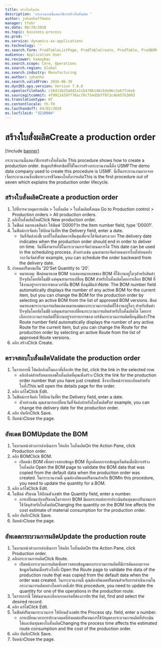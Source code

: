 ```yaml
---
title: สร้างใบสั่งผลิต
description: 'กระบวนงานนี้แสดงวิธีการสร้างใบสั่งผลิต '
author: johanhoffmann
manager: tfehr
ms.date: 08/29/2018
ms.topic: business-process
ms.prod: ''
ms.service: dynamics-ax-applications
ms.technology: ''
ms.search.form: ProdTableListPage, ProdTableCreate, ProdTable, ProdBOM, ProdRoute
audience: Application User
ms.reviewer: kamaybac
ms.search.scope: Core, Operations
ms.search.region: Global
ms.search.industry: Manufacturing
ms.author: johanho
ms.search.validFrom: 2016-06-30
ms.dyn365.ops.version: Version 7.0.0
ms.openlocfilehash: c16413b25a8d2a11b478b148cb3e96c3a677c6eb
ms.sourcegitcommit: 4f9912439ff78acf0c754d5bff972c4b85763093
ms.translationtype: HT
ms.contentlocale: th-TH
ms.lasthandoff: 04/02/2020
ms.locfileid: "3210904"
---
```

# <a name="create-a-production-order"></a><span data-ttu-id="dde6b-103">สร้างใบสั่งผลิต</span><span class="sxs-lookup"><span data-stu-id="dde6b-103">Create a production order</span></span>

[!include [banner](../../includes/banner.md)]

<span data-ttu-id="dde6b-104">กระบวนงานนี้แสดงวิธีการสร้างใบสั่งผลิต </span><span class="sxs-lookup"><span data-stu-id="dde6b-104">This procedure shows how to create a production order.</span></span> <span data-ttu-id="dde6b-105">ข้อมูลบริษัทสาธิตที่ใช้ในการสร้างกระบวนงานนี้คือ USMF</span><span class="sxs-lookup"><span data-stu-id="dde6b-105">The demo data company used to create this procedure is USMF.</span></span> <span data-ttu-id="dde6b-106">นี่เป็นกระบวนงานแรกจากเจ็ดกระบวนงานซึ่งอธิบายวงจรชีวิตของใบสั่งการผลิต</span><span class="sxs-lookup"><span data-stu-id="dde6b-106">This is the first procedure out of seven which explains the production order lifecycle.</span></span>


## <a name="create-a-production-order"></a><span data-ttu-id="dde6b-107">สร้างใบสั่งผลิต</span><span class="sxs-lookup"><span data-stu-id="dde6b-107">Create a production order</span></span>
1. <span data-ttu-id="dde6b-108">ไปที่การควบคุมการผลิต > ใบสั่งผลิต > ใบสั่งผลิตทั้งหมด </span><span class="sxs-lookup"><span data-stu-id="dde6b-108">Go to Production control > Production orders > All production orders.</span></span>
2. <span data-ttu-id="dde6b-109">คลิกใบสั่งผลิตใหม่</span><span class="sxs-lookup"><span data-stu-id="dde6b-109">Click New production order.</span></span>
3. <span data-ttu-id="dde6b-110">ในฟิลด์ หมายเลขสินค้า ให้พิมพ์ 'D0001'</span><span class="sxs-lookup"><span data-stu-id="dde6b-110">In the Item number field, type 'D0001'.</span></span>
4. <span data-ttu-id="dde6b-111">ในฟิลด์การจัดส่ง ให้ป้อนวันที่</span><span class="sxs-lookup"><span data-stu-id="dde6b-111">In the Delivery field, enter a date.</span></span>
    * <span data-ttu-id="dde6b-112">วันที่จัดส่งบ่งชี้เวลาที่ใบสั่งผลิตควรสิ้นสุดเพื่อจะได้จัดส่งตรงเวลา </span><span class="sxs-lookup"><span data-stu-id="dde6b-112">The delivery date indicates when the production order should end in order to deliver on time.</span></span> <span data-ttu-id="dde6b-113">วันที่นี้สามารถใช้ในกระบวนการจัดกำหนดการได้ </span><span class="sxs-lookup"><span data-stu-id="dde6b-113">This date can be used in the scheduling process.</span></span> <span data-ttu-id="dde6b-114">ตัวอย่างเช่น คุณสามารถจัดกำหนดการใบสั่งย้อนหลังจากวันจัดส่ง</span><span class="sxs-lookup"><span data-stu-id="dde6b-114">For example, you can schedule the order backward from the delivery date.</span></span>  
5. <span data-ttu-id="dde6b-115">กำหนดปริมาณเป็น '20'</span><span class="sxs-lookup"><span data-stu-id="dde6b-115">Set Quantity to '20'.</span></span>
    * <span data-ttu-id="dde6b-116">หมายเหตุ: ฟิลด์หมายเลข BOM จะแสดงหมายเลขของ BOM ที่ใช้งานอยู่ใดๆสำหรับสินค้าปัจจุบันโดยอัตโนมัติ แต่คุณสามารถเปลี่ยน BOM สำหรับใบสั่งผลิตโดยการเลือก BOM ที่ใช้งานอยู่จากรายการของเวอร์ชัน BOM ที่อนุมัติแล้ว</span><span class="sxs-lookup"><span data-stu-id="dde6b-116">Note: The BOM number field automatically displays the number of any active BOM for the current item, but you can change the BOM for the production order by selecting an active BOM from the list of approved BOM versions.</span></span>    <span data-ttu-id="dde6b-117">ฟิลด์หมายเลขกระบวนการผลิตแสดงหมายเลขของกระบวนการผลิตที่ใช้งานอยู่ใดๆ สำหรับสินค้าปัจจุบันโดยอัตโนมัติ แต่คุณสามารถเปลี่ยนกระบวนการผลิตสำหรับใบสั่งผลิตได้ โดยการเลือกกระบวนการผลิตที่ใช้งานอยู่จากรายการของเวอร์ชันกระบวนการผลิตที่อนุมัติแล้ว</span><span class="sxs-lookup"><span data-stu-id="dde6b-117">The Route number field automatically displays the number of any active Route for the current item, but you can change the Route for the production order by selecting an active Route from the list of approved Route versions.</span></span>  
6. <span data-ttu-id="dde6b-118">คลิก สร้าง</span><span class="sxs-lookup"><span data-stu-id="dde6b-118">Click Create.</span></span>

## <a name="validate-the-production-order"></a><span data-ttu-id="dde6b-119">ตรวจสอบใบสั่งผลิต</span><span class="sxs-lookup"><span data-stu-id="dde6b-119">Validate the production order</span></span>
1. <span data-ttu-id="dde6b-120">ในรายการนี้ ให้คลิกลิงค์ในแถวที่เลือก</span><span class="sxs-lookup"><span data-stu-id="dde6b-120">In the list, click the link in the selected row.</span></span>
    * <span data-ttu-id="dde6b-121">คลิกลิงค์สำหรับหมายเลขใบสั่งผลิตที่คุณเพิ่งสร้าง </span><span class="sxs-lookup"><span data-stu-id="dde6b-121">Click the link for the production order number that you have just created.</span></span> <span data-ttu-id="dde6b-122">ซึ่งจะเปิดหน้ารายละเอียดสำหรับใบสั่ง</span><span class="sxs-lookup"><span data-stu-id="dde6b-122">This will open the details page for the order.</span></span>  
2. <span data-ttu-id="dde6b-123">คลิก แก้ไข</span><span class="sxs-lookup"><span data-stu-id="dde6b-123">Click Edit.</span></span>
3. <span data-ttu-id="dde6b-124">ในฟิลด์การจัดส่ง ให้ป้อนวันที่</span><span class="sxs-lookup"><span data-stu-id="dde6b-124">In the Delivery field, enter a date.</span></span>
    * <span data-ttu-id="dde6b-125">ตัวอย่างเช่น คุณสามารถเปลี่ยนวันที่จัดส่งสำหรับใบสั่งผลิต</span><span class="sxs-lookup"><span data-stu-id="dde6b-125">For example, you can change the delivery date for the production order.</span></span>  
4. <span data-ttu-id="dde6b-126">คลิก บันทึก</span><span class="sxs-lookup"><span data-stu-id="dde6b-126">Click Save.</span></span>
5. <span data-ttu-id="dde6b-127">ปิดหน้า</span><span class="sxs-lookup"><span data-stu-id="dde6b-127">Close the page.</span></span>

## <a name="update-the-bom"></a><span data-ttu-id="dde6b-128">อัพเดต BOM</span><span class="sxs-lookup"><span data-stu-id="dde6b-128">Update the BOM</span></span>
1. <span data-ttu-id="dde6b-129">ในบานหน้าต่างการดำเนินการ ให้คลิก ใบสั่งผลิต</span><span class="sxs-lookup"><span data-stu-id="dde6b-129">On the Action Pane, click Production order.</span></span>
2. <span data-ttu-id="dde6b-130">คลิก BOM</span><span class="sxs-lookup"><span data-stu-id="dde6b-130">Click BOM.</span></span>
    * <span data-ttu-id="dde6b-131">เปิดหน้า BOM เพื่อตรวจสอบข้อมูล BOM ที่ถูกคัดลอกจากข้อมูลเริ่มต้นเมื่อมีการสร้างใบสั่งผลิต </span><span class="sxs-lookup"><span data-stu-id="dde6b-131">Open the BOM page to validate the BOM data that was copied from the default data when the production order was created.</span></span> <span data-ttu-id="dde6b-132">ในกระบวนงานนี้ คุณต้องอัพเดตปริมาณสำหรับ BOM</span><span class="sxs-lookup"><span data-stu-id="dde6b-132">In this procedure, you need to update the quantity for a BOM.</span></span>  
3. <span data-ttu-id="dde6b-133">คลิก แก้ไข</span><span class="sxs-lookup"><span data-stu-id="dde6b-133">Click Edit.</span></span>
4. <span data-ttu-id="dde6b-134">ในฟิลด์ ปริมาณ ให้ป้อนตัวเลข</span><span class="sxs-lookup"><span data-stu-id="dde6b-134">In the Quantity field, enter a number.</span></span>
    * <span data-ttu-id="dde6b-135">การเปลี่ยนแปลงปริมาณในรายการ BOM มีผลกระทบต่อการประเมินต้นทุนของปริมาณการใช้วัสดุสำหรับใบสั่งผลิต</span><span class="sxs-lookup"><span data-stu-id="dde6b-135">Changing the quantity on the BOM line affects the cost estimate of material consumption for the production order.</span></span>  
5. <span data-ttu-id="dde6b-136">คลิก บันทึก</span><span class="sxs-lookup"><span data-stu-id="dde6b-136">Click Save.</span></span>
6. <span data-ttu-id="dde6b-137">ปิดหน้า</span><span class="sxs-lookup"><span data-stu-id="dde6b-137">Close the page.</span></span>

## <a name="update-the-production-route"></a><span data-ttu-id="dde6b-138">อัพเดตกระบวนการผลิต</span><span class="sxs-lookup"><span data-stu-id="dde6b-138">Update the production route</span></span>
1. <span data-ttu-id="dde6b-139">ในบานหน้าต่างการดำเนินการ ให้คลิก ใบสั่งผลิต</span><span class="sxs-lookup"><span data-stu-id="dde6b-139">On the Action Pane, click Production order.</span></span>
2. <span data-ttu-id="dde6b-140">คลิกกระบวนการผลิต</span><span class="sxs-lookup"><span data-stu-id="dde6b-140">Click Route.</span></span>
    * <span data-ttu-id="dde6b-141">เปิดหน้ากระบวนการผลิตเพื่อตรวจสอบข้อมูลของกระบวนการผลิตที่มีการคัดลอกมาจากข้อมูลเริ่มต้นเมื่อสร้างใบสั่ง </span><span class="sxs-lookup"><span data-stu-id="dde6b-141">Open the Route page to validate the data of the production route that was copied from the default data when the order was created.</span></span> <span data-ttu-id="dde6b-142">ในกระบวนงานนี้ คุณต้องอัพเดตปริมาณสำหรับการดำเนินงานในกระบวนการผลิตอย่างใดอย่างหนึ่ง</span><span class="sxs-lookup"><span data-stu-id="dde6b-142">In this procedure, you need to update the quantity for one of the operations in the production route.</span></span>  
3. <span data-ttu-id="dde6b-143">ในรายการนี้ ให้ค้นหาและเลือกเรกคอร์ดที่ต้องการ</span><span class="sxs-lookup"><span data-stu-id="dde6b-143">In the list, find and select the desired record.</span></span>
4. <span data-ttu-id="dde6b-144">คลิก แก้ไข</span><span class="sxs-lookup"><span data-stu-id="dde6b-144">Click Edit.</span></span>
5. <span data-ttu-id="dde6b-145">ในฟิลด์ปริมาณกระบวนการ ให้ป้อนตัวเลข</span><span class="sxs-lookup"><span data-stu-id="dde6b-145">In the Process qty. field, enter a number.</span></span>
    * <span data-ttu-id="dde6b-146">การเปลี่ยนเวลาการประมวลผลที่ส่งผลต่อปริมาณการใช้วัสดุของกระบวนการผลิตที่ประเมินได้และต้นทุนของใบสั่งผลิต</span><span class="sxs-lookup"><span data-stu-id="dde6b-146">Changing the process time affects the estimated route consumption and the cost of the production order.</span></span>  
6. <span data-ttu-id="dde6b-147">คลิก บันทึก</span><span class="sxs-lookup"><span data-stu-id="dde6b-147">Click Save.</span></span>
7. <span data-ttu-id="dde6b-148">ปิดหน้า</span><span class="sxs-lookup"><span data-stu-id="dde6b-148">Close the page.</span></span>

